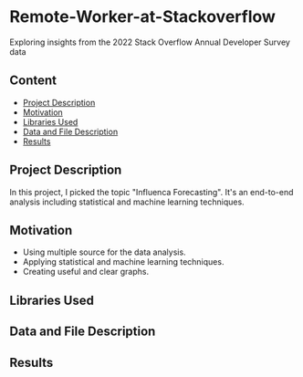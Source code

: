 # Remote-Worker-at-Stackoverflow
Exploring insights from the 2022 Stack Overflow Annual Developer Survey data

## Content
- [Project Description](#project-description)
- [Motivation](#motivation)
- [Libraries Used](#Libraries-Used)
- [Data and File Description](#Data-and-File-Description)
- [Results](#Results)

## Project Description
In this project, I picked the topic "Influenca Forecasting". It's an end-to-end analysis including statistical and machine learning techniques.

## Motivation
* Using multiple source for the data analysis. 
* Applying statistical and machine learning techniques.
* Creating useful and clear graphs.

## Libraries Used
## Data and File Description
## Results
